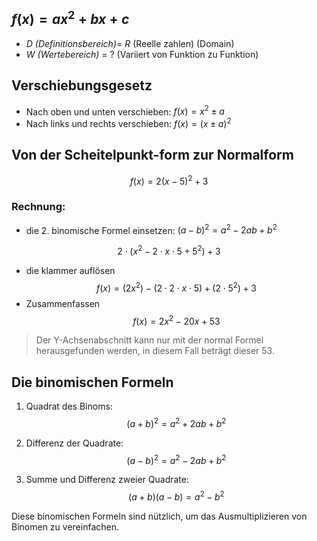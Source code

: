 ## $f(x) = ax^2+bx+c$

- $D$ *(Definitionsbereich)*= $R$ (Reelle zahlen) (Domain)
- $W$ *(Wertebereich)* = $?$ (Variiert von Funktion zu Funktion) 

## Verschiebungsgesetz

- Nach oben und unten verschieben: $f(x) = x^{2}  \pm a$
- Nach links und rechts verschieben: $f(x) = (x \pm a)^2$


## Von der Scheitelpunkt-form zur Normalform

$$f(x)= 2(x-5)^2+3$$
### Rechnung: 

- die 2. binomische Formel einsetzen: $(a-b)^2 = a^2-2ab+b^2$

$$2 \cdot \left({x}^{2} - 2 \cdot x \cdot 5 + {5}^{2}\right) + 3$$
- die klammer auflösen
$$f(x) = (2x^{2}) - (2 \cdot 2 \cdot x \cdot 5)+ (2 \cdot 5^2)+3$$
- Zusammenfassen
$$f(x) = 2x^2 -20x + 53$$

> Der Y-Achsenabschnitt kann nur mit der normal Formel herausgefunden werden, in diesem Fall beträgt dieser 53.


## Die binomischen Formeln

1. Quadrat des Binoms: 
$$(a + b)^2 = a^2 + 2ab + b^2$$

2. Differenz der Quadrate: 
$$(a - b)^2 = a^2 - 2ab + b^2$$

3. Summe und Differenz zweier Quadrate: 
$$(a + b)(a - b) = a^2 - b^2$$

Diese binomischen Formeln sind nützlich, um das Ausmultiplizieren von Binomen zu vereinfachen.